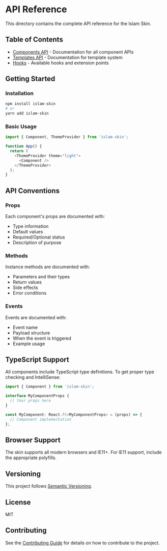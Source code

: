 # API Reference

This directory contains the complete API reference for the Islam Skin.

## Table of Contents

- [Components API](api/components.md) - Documentation for all component APIs
- [Templates API](api/templates.md) - Documentation for template system
- [Hooks](hooks.md) - Available hooks and extension points

## Getting Started

### Installation

```bash
npm install islam-skin
# or
yarn add islam-skin
```

### Basic Usage

```javascript
import { Component, ThemeProvider } from 'islam-skin';

function App() {
  return (
    <ThemeProvider theme="light">
      <Component />
    </ThemeProvider>
  );
}
```

## API Conventions

### Props

Each component's props are documented with:
- Type information
- Default values
- Required/Optional status
- Description of purpose

### Methods

Instance methods are documented with:
- Parameters and their types
- Return values
- Side effects
- Error conditions

### Events

Events are documented with:
- Event name
- Payload structure
- When the event is triggered
- Example usage

## TypeScript Support

All components include TypeScript type definitions. To get proper type checking and IntelliSense:

```typescript
import { Component } from 'islam-skin';

interface MyComponentProps {
  // Your props here
}

const MyComponent: React.FC<MyComponentProps> = (props) => {
  // Component implementation
};
```

## Browser Support

The skin supports all modern browsers and IE11+. For IE11 support, include the appropriate polyfills.

## Versioning

This project follows [Semantic Versioning](https://semver.org/).

## License

MIT

## Contributing

See the [Contributing Guide](../development/contributing.md) for details on how to contribute to the project.
